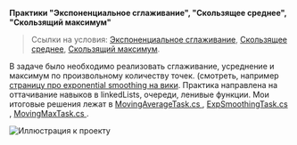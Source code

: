 **Практики "Экспоненциальное сглаживание", "Скользящее среднее", "Скользящий максимум"**

>Ссылки на условия: [Экспоненциальное сглаживание](https://ulearn.me/course/basicprogramming2/Praktika_Eksponentsial_noe_sglazhivanie__c334ede2-2c35-4fcb-94cb-fb1c48e3e7bb), [Скользящее среднее](https://ulearn.me/course/basicprogramming2/Praktika_Skol_zyashchee_srednee__26c11465-87ec-4e5c-bed9-36987826b503), [Скользящий максимум](https://ulearn.me/course/basicprogramming2/Praktika_Skol_zyashchiy_maksimum__361506eb-0938-4f41-817f-1d035037b368).

В задаче было необходимо реализовать сглаживание, усреднение и максимум по произвольному количеству точек. (смотреть, например [страницу про exponential smoothing на вики](https://en.wikipedia.org/wiki/Exponential_smoothing#The_exponential_moving_average). Практика направлена на оттачивание навыков в linkedLists, очереди, ленивые функции. Мои итоговые решения лежат в [MovingAverageTask.cs ](https://github.com/chapych/Ulearn-tasks/blob/main/ExpSmooth_MovAverage_SmoothMax/MovingAverageTask.cs), [ExpSmoothingTask.cs ](https://github.com/chapych/Ulearn-tasks/blob/main/ExpSmooth_MovAverage_SmoothMax/ExpSmoothingTask.cs), [MovingMaxTask.cs ](https://github.com/chapych/Ulearn-tasks/blob/main/ExpSmooth_MovAverage_SmoothMax/MovingMaxTask.cs).


![Иллюстрация к проекту](https://github.com/chapych/Ulearn-tasks/ExpSmooth_MovAverage_SmoothMax/ShowWork.jpg)

